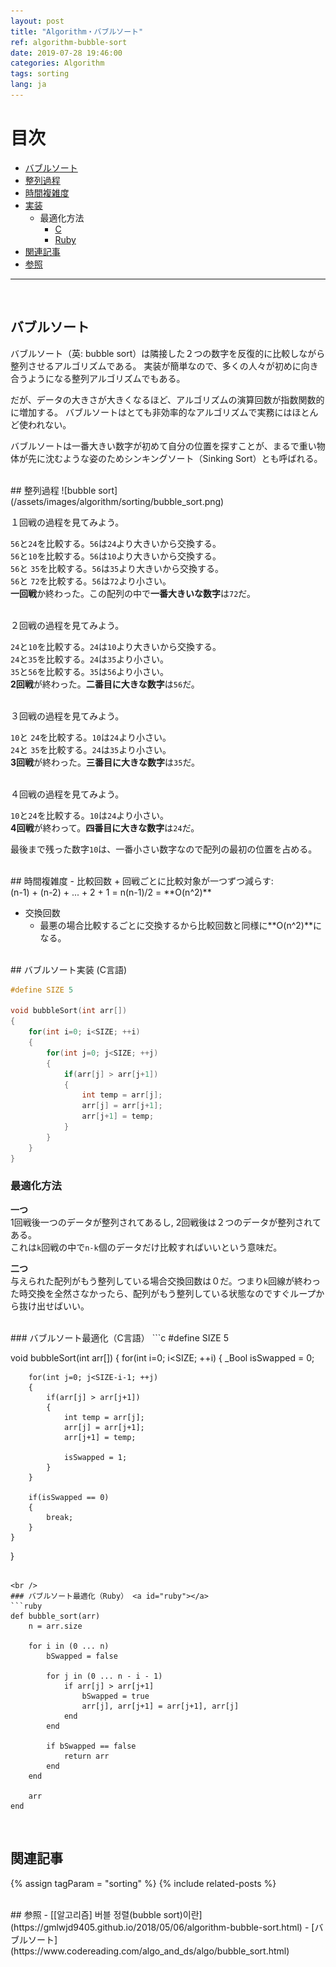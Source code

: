 ```yaml
---
layout: post
title: "Algorithm・バブルソート"
ref: algorithm-bubble-sort
date: 2019-07-28 19:46:00
categories: Algorithm
tags: sorting
lang: ja
---
```


# 目次
- [バブルソート](#concept)
- [整列過程](#example)
- [時間複雑度](#timecomp)
- [実装](#imp)
	+ 最適化方法
		* [C](#c)
		* [Ruby](#ruby)
- [関連記事](#related)	
- [参照](#ref)
<hr />
<br />

## バブルソート<a id="concept"></a>
バブルソート（英: bubble sort）は隣接した２つの数字を反復的に比較しながら整列させるアルゴリズムである。
実装が簡単なので、多くの人々が初めに向き合うようになる整列アルゴリズムでもある。

だが、データの大きさが大きくなるほど、アルゴリズムの演算回数が指数関数的に増加する。
バブルソートはとても非効率的なアルゴリズムで実務にはほとんど使われない。

バブルソートは一番大きい数字が初めて自分の位置を探すことが、まるで重い物体が先に沈むような姿のためシンキングソート（Sinking Sort）とも呼ばれる。

<br />
## 整列過程<a id="example"></a>
![bubble sort](/assets/images/algorithm/sorting/bubble_sort.png)

１回戦の過程を見てみよう。

`56`と`24`を比較する。`56`は`24`より大きいから交換する。 <br />
`56`と`10`を比較する。`56`は`10`より大きいから交換する。 <br />
`56`と `35`を比較する。`56`は`35`より大きいから交換する。 <br />
`56`と `72`を比較する。`56`は`72`より小さい。<br />
**一回戦**か終わった。この配列の中で**一番大きいな数字**は`72`だ。 

<br />
２回戦の過程を見てみよう。

`24`と`10`を比較する。`24`は`10`より大きいから交換する。 <br />
`24`と`35`を比較する。`24`は`35`より小さい。<br />
`35`と`56`を比較する。`35`は`56`より小さい。<br />
**2回戦**が終わった。**二番目に大きな数字**は`56`だ。

<br />
３回戦の過程を見てみよう。

`10`と `24`を比較する。`10`は`24`より小さい。 <br />
`24`と `35`を比較する。`24`は`35`より小さい。 <br />
**3回戦**が終わった。**三番目に大きな数字**は`35`だ。 

<br />
４回戦の過程を見てみよう。

`10`と`24`を比較する。`10`は`24`より小さい。 <br />
**4回戦**が終わって。**四番目に大きな数字**は`24`だ。 

最後まで残った数字`10`は、一番小さい数字なので配列の最初の位置を占める。

<br />
## 時間複雑度 <a id="timecomp"></a>
 - 比較回数
   + 回戦ごとに比較対象が一つずつ減らす:<br />
     (n-1) + (n-2) + ... + 2 + 1 = n(n-1)/2 = **O(n^2)**

 - 交換回数
   + 最悪の場合比較するごとに交換するから比較回数と同様に**O(n^2)**になる。

<br />
## バブルソート実装 (C言語)<a id="imp"></a>

```c
#define SIZE 5

void bubbleSort(int arr[])
{
	for(int i=0; i<SIZE; ++i)
	{
		for(int j=0; j<SIZE; ++j)
		{
			if(arr[j] > arr[j+1])
			{
				int temp = arr[j];
				arr[j] = arr[j+1];
				arr[j+1] = temp;
			}
		}
	}
}
```

### 最適化方法
**一つ** <br />
1回戦後一つのデータが整列されてあるし, 2回戦後は２つのデータが整列されてある。 <br />
これは`k`回戦の中で`n-k`個のデータだけ比較すればいいという意味だ。

**二つ** <br />
与えられた配列がもう整列している場合交換回数は０だ。つまり`k`回線が終わった時交換を全然さなかったら、配列がもう整列している状態なのですぐループから抜け出せばいい。

<br />
### バブルソート最適化（C言語）<a id="c"></a>
```c
#define SIZE 5

void bubbleSort(int arr[])
{
	for(int i=0; i<SIZE; ++i)
	{
		_Bool isSwapped = 0;

		for(int j=0; j<SIZE-i-1; ++j)
		{
			if(arr[j] > arr[j+1])
			{
				int temp = arr[j];
				arr[j] = arr[j+1];
				arr[j+1] = temp;

				isSwapped = 1;
			}
		}

		if(isSwapped == 0)
		{
			break;
		}
	}
}
```

<br />
### バブルソート最適化（Ruby） <a id="ruby"></a>
```ruby
def bubble_sort(arr)
    n = arr.size

    for i in (0 ... n)
        bSwapped = false
        
        for j in (0 ... n - i - 1)
            if arr[j] > arr[j+1]
                bSwapped = true
                arr[j], arr[j+1] = arr[j+1], arr[j]
            end
        end

        if bSwapped == false
            return arr
        end
    end

    arr
end
```

<br />

## 関連記事 <a id="related"></a>	
{% assign tagParam = "sorting" %}
{% include related-posts %}

<br />
## 参照 <a id="ref"></a>
- [[알고리즘] 버블 정렬(bubble sort)이란](https://gmlwjd9405.github.io/2018/05/06/algorithm-bubble-sort.html)
- [バブルソート](https://www.codereading.com/algo_and_ds/algo/bubble_sort.html)
